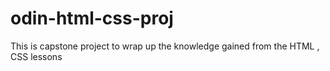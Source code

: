 # odin-html-css-proj
This is capstone project to wrap up the knowledge gained from the HTML , CSS lessons
